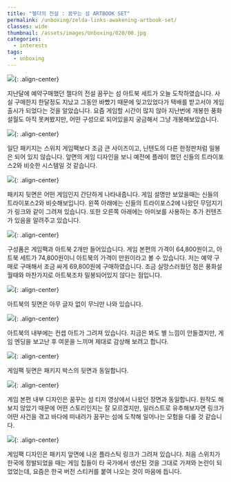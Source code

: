 ```yaml
---
title: "젤다의 전설 : 꿈꾸는 섬 ARTBOOK SET"
permalink: /unboxing/zelda-links-awakening-artbook-set/
classes: wide
thumbnail: /assets/images/Unboxing/020/00.jpg
categories:
  - interests
tags:
  - unboxing
---
```


![](/assets/images/Unboxing/020/00.jpg){: .align-center}

지난달에 예약구매했던 젤다의 전설 꿈꾸는 섬 아트북 세트가 오늘 도착하였습니다. 사실 구매한지 한달정도 지났고 그동안 바빴기 때문에 잊고있었다가 택배를 받고서야 게임 출시가 되었다는 것을 알았습니다. 요즘 게임할 시간이 많지 않아 지난번에 개봉한 풍화설월도 아직 못켜봤지만, 어떤 구성으로 되어있을지 궁금해서 그냥 개봉해보았습니다.

![](/assets/images/Unboxing/020/01.jpg){: .align-center}

일단 패키지는 스위치 게임팩보다 조금 큰 사이즈이고, 닌텐도의 다른 한정판처럼 밀봉은 되어 있지 않습니다. 앞면의 게임 디자인을 보니 예전에 플레이 했던 신들의 트라이포스2와 비슷한 시스템일 것 같습니다.

![](/assets/images/Unboxing/020/02.jpg){: .align-center}

패키지 뒷면은 어떤 게임인지 간단하게 나타내줍니다. 게임 설명만 보았을때는 신들의 트라이포스2와 비슷해보입니다. 왼쪽 아래에는 신들의 트라이포스2에 나왔던 무덤지기가 링크와 같이 그려져 있습니다. 또한 오른쪽 아래에는 아미보를 사용하는 추가 컨텐츠가 있음을 알려주고 있습니다.

![](/assets/images/Unboxing/020/03.jpg){: .align-center}

구성품은 게임팩과 아트북 2개만 들어있습니다. 게임 본편의 가격이 64,800원이고, 아트북 세트가 74,800원이니 아트북의 가격이 만원이라고 볼 수 있습니다. 저는 예약 구매로 구매해서 조금 싸게 69,800원에 구매하였습니다. 조금 실망스러웠던 점은 풍화설월때와 마찬가지로 아트북조차 밀봉되어있지 않다는 점입니다.

![](/assets/images/Unboxing/020/04.jpg){: .align-center}

아트북의 뒷면은 아무 글자 없이 무늬만 나와 있습니다.

![](/assets/images/Unboxing/020/05.jpg){: .align-center}

아트북의 내부에는 컨셉 아트가 그려져 있습니다. 지금은 봐도 별 느낌이 안들겠지만, 게임 엔딩을 보고난 후 여운을 느끼며 제대로 감상해 보려고 합니다.

![](/assets/images/Unboxing/020/06.jpg){: .align-center}

게임팩 뒷면은 패키지 박스의 뒷면과 동일합니다.

![](/assets/images/Unboxing/020/07.jpg){: .align-center}

게임 본편 내부 디자인은 꿈꾸는 섬 티저 영상에서 나왔던 장면과 동일합니다. 원작도 해보지 않았기 때문에 어떤 스토리인지는 잘 모르겠지만, 일러스트로 유추해보자면 링크가 어떤 사건을 겪고 바다에 떠내려가 꿈꾸는 섬에 도착해 일어나는 모험을 다룰 것 같습니다.

![](/assets/images/Unboxing/020/08.jpg){: .align-center}

게임팩 디자인은 패키지 앞면에 나온 플라스틱 링크가 그려져 있습니다. 처음 스위치가 한국에 정발되었을 때는 게임 칩들이 타 국가에서 생산된 것을 그대로 가져와 논란이 되었었는데, 요즘은 한국 버전 스티커를 붙여 나오는 것이 마음에 듭니다.